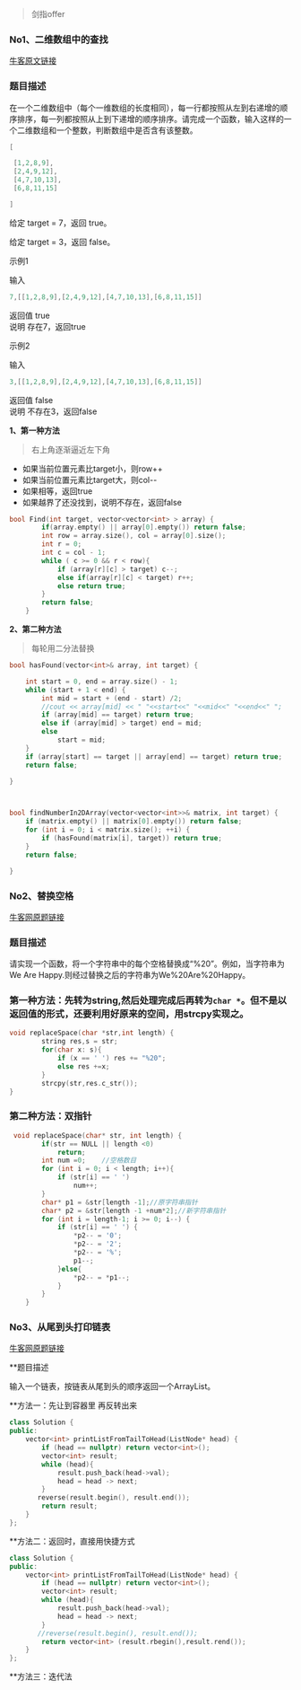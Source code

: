 > 剑指offer
### No1、二维数组中的查找
[牛客原文链接](https://www.nowcoder.com/practice/abc3fe2ce8e146608e868a70efebf62e?tpId=13&&tqId=11154&rp=1&ru=/ta/coding-interviews&qru=/ta/coding-interviews/question-ranking)

### 题目描述  

在一个二维数组中（每个一维数组的长度相同），每一行都按照从左到右递增的顺序排序，每一列都按照从上到下递增的顺序排序。请完成一个函数，输入这样的一个二维数组和一个整数，判断数组中是否含有该整数。
```cpp
[

 [1,2,8,9],
 [2,4,9,12],
 [4,7,10,13],
 [6,8,11,15]

]
```
给定 target = 7，返回 true。  

给定 target = 3，返回 false。  

示例1

输入

```cpp 
7,[[1,2,8,9],[2,4,9,12],[4,7,10,13],[6,8,11,15]]
```
返回值 true  
说明 存在7，返回true  

示例2

输入
```cpp
3,[[1,2,8,9],[2,4,9,12],[4,7,10,13],[6,8,11,15]]
```
返回值 false   
说明 不存在3，返回false  

**1、第一种方法** 

> 右上角逐渐逼近左下角

* 如果当前位置元素比target小，则row++
* 如果当前位置元素比target大，则col--
* 如果相等，返回true
* 如果越界了还没找到，说明不存在，返回false

```cpp
bool Find(int target, vector<vector<int> > array) {
        if(array.empty() || array[0].empty()) return false;
        int row = array.size(), col = array[0].size();
        int r = 0;
        int c = col - 1;
        while ( c >= 0 && r < row){
            if (array[r][c] > target) c--;
            else if(array[r][c] < target) r++;
            else return true;
        }
        return false;
    }

```  
**2、第二种方法**
> 每轮用二分法替换
```cpp
bool hasFound(vector<int>& array, int target) {

	int start = 0, end = array.size() - 1;
	while (start + 1 < end) {
		int mid = start + (end - start) /2;
		//cout << array[mid] << " "<<start<<" "<<mid<<" "<<end<<" ";
		if (array[mid] == target) return true;
		else if (array[mid] > target) end = mid;
		else
			start = mid;
	}
	if (array[start] == target || array[end] == target) return true;
	return false;

}



bool findNumberIn2DArray(vector<vector<int>>& matrix, int target) {
	if (matrix.empty() || matrix[0].empty()) return false;
	for (int i = 0; i < matrix.size(); ++i) {
		if (hasFound(matrix[i], target)) return true;
	}
	return false;

}

```
### No2、替换空格

[牛客网原题链接](https://www.nowcoder.com/practice/4060ac7e3e404ad1a894ef3e17650423?tpId=13&&tqId=11155&rp=1&ru=/ta/coding-interviews&qru=/ta/coding-interviews/question-ranking)

### 题目描述

请实现一个函数，将一个字符串中的每个空格替换成“%20”。例如，当字符串为We Are Happy.则经过替换之后的字符串为We%20Are%20Happy。
### 第一种方法：先转为string,然后处理完成后再转为`char *`。但不是以返回值的形式，还要利用好原来的空间，用strcpy实现之。
```cpp
void replaceSpace(char *str,int length) {
        string res,s = str;
        for(char x: s){
            if (x == ' ') res += "%20";
            else res +=x;
        }
        strcpy(str,res.c_str());
}
```
### 第二种方法：双指针
```cpp
 void replaceSpace(char* str, int length) {
        if(str == NULL || length <0)
            return;
        int num =0;    //空格数目
        for (int i = 0; i < length; i++){
            if (str[i] == ' ')
                num++;
        }
        char* p1 = &str[length -1];//原字符串指针
        char* p2 = &str[length -1 +num*2];//新字符串指针
        for (int i = length-1; i >= 0; i--) {
            if (str[i] == ' ') {
                *p2-- = '0';
                *p2-- = '2';
                *p2-- = '%';
                p1--;
            }else{
                *p2-- = *p1--;
            }
        }
    }

```  
### No3、从尾到头打印链表

[牛客网原题链接](https://www.nowcoder.com/practice/d0267f7f55b3412ba93bd35cfa8e8035?tpId=13&&tqId=11156&rp=1&ru=/ta/coding-interviews&qru=/ta/coding-interviews/question-ranking) 

**题目描述    

输入一个链表，按链表从尾到头的顺序返回一个ArrayList。

**方法一：先让到容器里 再反转出来  
```cpp
class Solution {
public:
    vector<int> printListFromTailToHead(ListNode* head) {
        if (head == nullptr) return vector<int>();
        vector<int> result;
        while (head){
            result.push_back(head->val);
            head = head -> next;
        }
       reverse(result.begin(), result.end());
        return result;
    }
};
```  
**方法二：返回时，直接用快捷方式  
```cpp
class Solution {
public:
    vector<int> printListFromTailToHead(ListNode* head) {
        if (head == nullptr) return vector<int>();
        vector<int> result;
        while (head){
            result.push_back(head->val);
            head = head -> next;
        }
       //reverse(result.begin(), result.end());
        return vector<int> (result.rbegin(),result.rend());
    }
};
```
**方法三：迭代法  
```cpp

```
